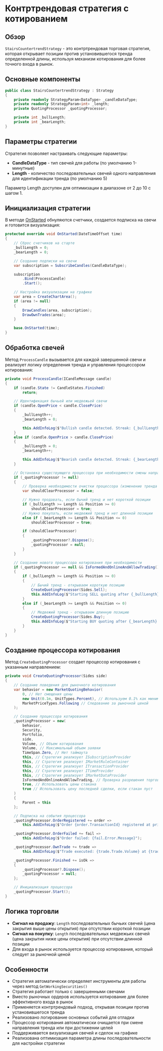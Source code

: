 # Контртрендовая стратегия с котированием

## Обзор

`StairsCountertrendStrategy` - это контртрендовая торговая стратегия, которая открывает позиции против установившегося тренда определенной длины, используя механизм котирования для более точного входа в рынок.

## Основные компоненты

```cs
public class StairsCountertrendStrategy : Strategy
{
	private readonly StrategyParam<DataType> _candleDataType;
	private readonly StrategyParam<int> _length;
	private QuotingProcessor _quotingProcessor;

	private int _bullLength;
	private int _bearLength;
}
```

## Параметры стратегии

Стратегия позволяет настраивать следующие параметры:

- **CandleDataType** - тип свечей для работы (по умолчанию 1-минутные)
- **Length** - количество последовательных свечей одного направления для идентификации тренда (по умолчанию 5)

Параметр Length доступен для оптимизации в диапазоне от 2 до 10 с шагом 1.

## Инициализация стратегии

В методе [OnStarted](xref:StockSharp.Algo.Strategies.Strategy.OnStarted(System.DateTimeOffset)) обнуляются счетчики, создается подписка на свечи и готовится визуализация:

```cs
protected override void OnStarted(DateTimeOffset time)
{
	// Сброс счетчиков на старте
	_bullLength = 0;
	_bearLength = 0;

	// Создание подписки на свечи
	var subscription = SubscribeCandles(CandleDataType);

	subscription
		.Bind(ProcessCandle)
		.Start();

	// Настройка визуализации на графике
	var area = CreateChartArea();
	if (area != null)
	{
		DrawCandles(area, subscription);
		DrawOwnTrades(area);
	}

	base.OnStarted(time);
}
```

## Обработка свечей

Метод `ProcessCandle` вызывается для каждой завершенной свечи и реализует логику определения тренда и управления процессором котирования:

```cs
private void ProcessCandle(ICandleMessage candle)
{
	if (candle.State != CandleStates.Finished)
		return;

	// Идентификация бычьей или медвежьей свечи
	if (candle.OpenPrice < candle.ClosePrice)
	{
		_bullLength++;
		_bearLength = 0;

		this.AddInfoLog($"Bullish candle detected. Streak: {_bullLength}");
	}
	else if (candle.OpenPrice > candle.ClosePrice)
	{
		_bullLength = 0;
		_bearLength++;

		this.AddInfoLog($"Bearish candle detected. Streak: {_bearLength}");
	}

	// Остановка существующего процессора при необходимости смены направления
	if (_quotingProcessor != null)
	{
		// Проверка необходимости очистки процессора (изменение тренда или позиции)
		var shouldClearProcessor = false;

		// Нужно продавать, если бычий тренд и нет короткой позиции
		if (_bullLength >= Length && Position >= 0)
			shouldClearProcessor = true;
		// Нужно покупать, если медвежий тренд и нет длинной позиции
		else if (_bearLength >= Length && Position <= 0)
			shouldClearProcessor = true;

		if (shouldClearProcessor)
		{
			_quotingProcessor?.Dispose();
			_quotingProcessor = null;
		}
	}

	// Создание нового процессора котирования при необходимости
	if (_quotingProcessor == null && IsFormedAndOnlineAndAllowTrading())
	{
		if (_bullLength >= Length && Position >= 0)
		{
			// Бычий тренд - открываем короткую позицию
			CreateQuotingProcessor(Sides.Sell);
			this.AddInfoLog($"Starting SELL quoting after {_bullLength} bullish candles");
		}
		else if (_bearLength >= Length && Position <= 0)
		{
			// Медвежий тренд - открываем длинную позицию
			CreateQuotingProcessor(Sides.Buy);
			this.AddInfoLog($"Starting BUY quoting after {_bearLength} bearish candles");
		}
	}
}
```

## Создание процессора котирования

Метод `CreateQuotingProcessor` создает процессор котирования с указанным направлением:

```cs
private void CreateQuotingProcessor(Sides side)
{
	// Создание поведения для рыночного котирования
	var behavior = new MarketQuotingBehavior(
		0, // Нет смещения цены
		new Unit(0.1m, UnitTypes.Percent), // Используем 0.1% как минимальное отклонение
		MarketPriceTypes.Following // Следование за рыночной ценой
	);

	// Создание процессора котирования
	_quotingProcessor = new(
		behavior,
		Security,
		Portfolio,
		side,
		Volume, // Объем котирования
		Volume, // Максимальный объем заявки
		TimeSpan.Zero, // Нет таймаута
		this, // Стратегия реализует ISubscriptionProvider
		this, // Стратегия реализует IMarketRuleContainer
		this, // Стратегия реализует ITransactionProvider
		this, // Стратегия реализует ITimeProvider
		this, // Стратегия реализует IMarketDataProvider
		IsFormedAndOnlineAndAllowTrading, // Проверка разрешения торговли
		true, // Использовать цены стакана
		true // Использовать цену последней сделки, если стакан пуст
	)
	{
		Parent = this
	};

	// Подписка на события процессора
	_quotingProcessor.OrderRegistered += order =>
		this.AddInfoLog($"Order {order.TransactionId} registered at price {order.Price}");

	_quotingProcessor.OrderFailed += fail =>
		this.AddInfoLog($"Order failed: {fail.Error.Message}");

	_quotingProcessor.OwnTrade += trade =>
		this.AddInfoLog($"Trade executed: {trade.Trade.Volume} at {trade.Trade.Price}");

	_quotingProcessor.Finished += isOk =>
	{
		_quotingProcessor?.Dispose();
		_quotingProcessor = null;
	};

	// Инициализация процессора
	_quotingProcessor.Start();
}
```

## Логика торговли

- **Сигнал на продажу**: `Length` последовательных бычьих свечей (цена закрытия выше цены открытия) при отсутствии короткой позиции
- **Сигнал на покупку**: `Length` последовательных медвежьих свечей (цена закрытия ниже цены открытия) при отсутствии длинной позиции
- Для входа в рынок используется процессор котирования, который следует за рыночной ценой

## Особенности

- Стратегия автоматически определяет инструменты для работы через метод `GetWorkingSecurities()`
- Стратегия работает только с завершенными свечами
- Вместо рыночных ордеров используется котирование для более эффективного входа в рынок
- Применяется контртрендовый подход, открывая позиции против установившегося тренда
- Реализовано логирование основных событий для отладки
- Процессор котирования автоматически очищается при смене направления тренда или при достижении целей
- Поддерживается визуализация свечей и сделок на графике
- Реализована оптимизация параметра длины последовательности для настройки стратегии